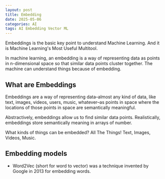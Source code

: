 ```yaml
---
layout: post
title: Embedding 
date: 2025-05-06
categories: AI
tags: AI Embedding Vector ML
---
```


Embeddings is the basic key point to understand Machine Learning. And it is Machine Learning's Most Useful Multitool.

In machine learning, an embedding is a way of representing data as points in n-dimensional space so that similar data points cluster together. 
The machine can understand things because of embedding.

## What are Embeddings

Embeddings are a way of representing data–almost any kind of data, like text, images, videos, users, music, whatever–as points in space where the locations of those points in space are semantically meaningful.

Abstractively, embeddings allow us to find similar data points. 
Realistically, embeddings store semantically meaning in arrays of number.

What kinds of things can be embedded? All The Things! Text, Images, Videos, Music.

## Embedding models

- Word2Vec (short for word to vector) was a technique invented by Google in 2013 for embedding words.
